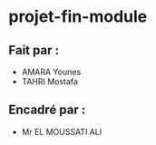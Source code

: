 # projet-fin-module

## Fait par :

- AMARA Younes
- TAHRI Mostafa

## Encadré par : 
- Mr EL MOUSSATI ALI
         
